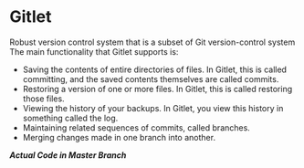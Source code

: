 # Gitlet

Robust version control system that is a subset of Git version-control system
The main functionality that Gitlet supports is:
- Saving the contents of entire directories of files. In Gitlet, this is called committing, and the saved contents themselves are called commits.
- Restoring a version of one or more files. In Gitlet, this is called restoring those files.
- Viewing the history of your backups. In Gitlet, you view this history in something called the log.
- Maintaining related sequences of commits, called branches.
- Merging changes made in one branch into another.

***Actual Code in Master Branch***

